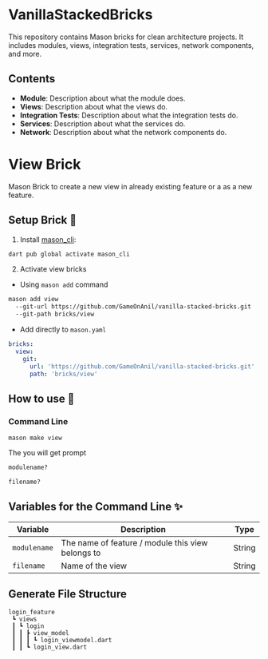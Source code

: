 # VanillaStackedBricks

This repository contains Mason bricks for clean architecture projects. It includes modules, views, integration tests, services, network components, and more.

## Contents

- **Module**: Description about what the module does.
- **Views**: Description about what the views do.
- **Integration Tests**: Description about what the integration tests do.
- **Services**: Description about what the services do.
- **Network**: Description about what the network components do.

# View Brick
Mason Brick to create a new view in already existing feature or a as a new feature.

## Setup Brick 🚀
1. Install [mason_cli](https://pub.dev/packages/mason_cli):
```sh
dart pub global activate mason_cli
```

2. Activate view bricks
- Using `mason add` command
```sh
mason add view
  --git-url https://github.com/GameOnAnil/vanilla-stacked-bricks.git
  --git-path bricks/view
```

- Add directly to `mason.yaml`
```yaml
bricks:
  view:
    git:
      url: 'https://github.com/GameOnAnil/vanilla-stacked-bricks.git'
      path: 'bricks/view'
```

## How to use 🚀
### Command Line

```
mason make view
```

The you will get prompt
```sh
modulename?
```
```sh
filename?
```

## Variables for the Command Line ✨
| Variable      | Description                                                | Type     |
| ------------- | ---------------------------------------------------------- | -------- |
| `modulename`  | The name of feature / module this view belongs to          | String   |
| `filename`    | Name of the view                                           | String   |

## Generate File Structure
```
login_feature
 ┗ views
 ┃ ┗ login
 ┃ ┃ ┣ view_model
 ┃ ┃ ┃ ┗ login_viewmodel.dart
 ┃ ┃ ┗ login_view.dart
```
